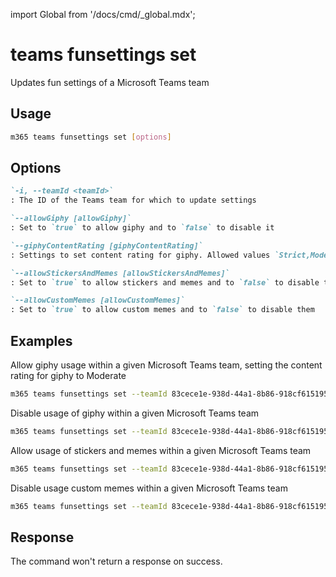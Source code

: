 <!-- DISCLAIMER: All secrets, passwords, and sensitive values in this document are examples only and not real credentials. -->
import Global from '/docs/cmd/_global.mdx';

# teams funsettings set

Updates fun settings of a Microsoft Teams team

## Usage

```sh
m365 teams funsettings set [options]
```

## Options

```md definition-list
`-i, --teamId <teamId>`
: The ID of the Teams team for which to update settings

`--allowGiphy [allowGiphy]`
: Set to `true` to allow giphy and to `false` to disable it

`--giphyContentRating [giphyContentRating]`
: Settings to set content rating for giphy. Allowed values `Strict,Moderate`

`--allowStickersAndMemes [allowStickersAndMemes]`
: Set to `true` to allow stickers and memes and to `false` to disable them

`--allowCustomMemes [allowCustomMemes]`
: Set to `true` to allow custom memes and to `false` to disable them
```

<Global />

## Examples

Allow giphy usage within a given Microsoft Teams team, setting the content rating for giphy to Moderate

```sh
m365 teams funsettings set --teamId 83cece1e-938d-44a1-8b86-918cf6151957 --allowGiphy true --giphyContentRating Moderate
```

Disable usage of giphy within a given Microsoft Teams team

```sh
m365 teams funsettings set --teamId 83cece1e-938d-44a1-8b86-918cf6151957 --allowGiphy false
```

Allow usage of stickers and memes within a given Microsoft Teams team

```sh
m365 teams funsettings set --teamId 83cece1e-938d-44a1-8b86-918cf6151957 --allowStickersAndMemes true
```

Disable usage custom memes within a given Microsoft Teams team

```sh
m365 teams funsettings set --teamId 83cece1e-938d-44a1-8b86-918cf6151957 --allowCustomMemes false
```

## Response

The command won't return a response on success.
